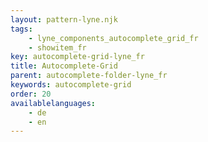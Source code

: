 ```yaml
---
layout: pattern-lyne.njk
tags: 
    - lyne_components_autocomplete_grid_fr
    - showitem_fr
key: autocomplete-grid-lyne_fr
title: Autocomplete-Grid
parent: autocomplete-folder-lyne_fr
keywords: autocomplete-grid
order: 20
availablelanguages: 
    - de
    - en
---
```

